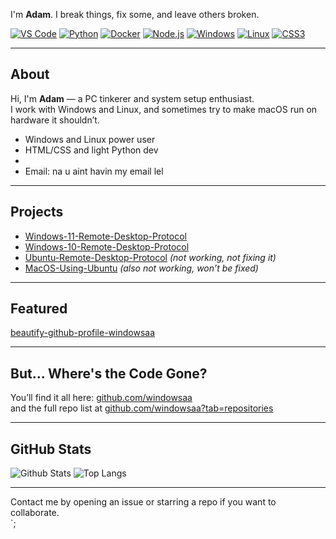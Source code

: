 
I'm **Adam**. I break things, fix some, and leave others broken.

[![VS Code](https://img.shields.io/badge/VS%20Code-000000?style=for-the-badge&logo=visualstudiocode&logoColor=white)](https://code.visualstudio.com/)
[![Python](https://img.shields.io/badge/Python-000000?style=for-the-badge&logo=python&logoColor=white)](https://python.org)
[![Docker](https://img.shields.io/badge/Docker-000000?style=for-the-badge&logo=docker&logoColor=white)](https://www.docker.com/)
[![Node.js](https://img.shields.io/badge/Node.js-000000?style=for-the-badge&logo=node.js&logoColor=white)](https://nodejs.org)
[![Windows](https://img.shields.io/badge/Windows-000000?style=for-the-badge&logo=windows&logoColor=white)](https://microsoft.com)
[![Linux](https://img.shields.io/badge/Linux-000000?style=for-the-badge&logo=linux&logoColor=white)](https://kernel.org)
[![CSS3](https://img.shields.io/badge/CSS3-000000?style=for-the-badge&logo=css3&logoColor=white)](https://developer.mozilla.org/en-US/docs/Web/CSS)

---

## About
Hi, I'm **Adam** — a PC tinkerer and system setup enthusiast.  
I work with Windows and Linux, and sometimes try to make macOS run on hardware it shouldn’t. 

- Windows and Linux power user  
- HTML/CSS and light Python dev
- 
- Email: na u aint havin my email lel

---

## Projects
- [Windows-11-Remote-Desktop-Protocol](https://github.com/windowsaa/Windows-11-Remote-Desktop-Protocol)
- [Windows-10-Remote-Desktop-Protocol](https://github.com/windowsaa/Windows-10-Remote-Desktop-Protocol)
- [Ubuntu-Remote-Desktop-Protocol](https://github.com/windowsaa/Ubuntu-Remote-Desktop-Protocol) *(not working, not fixing it)*
- [MacOS-Using-Ubuntu](https://github.com/windowsaa/MacOS-Using-Ubuntu) *(also not working, won’t be fixed)*

---

## Featured
[beautify-github-profile-windowsaa](https://github.com/windowsaa/beautify-github-profile-windowsaa)  

---

## But... Where's the Code Gone?
You’ll find it all here: [github.com/windowsaa](https://github.com/windowsaa)  
and the full repo list at [github.com/windowsaa?tab=repositories](https://github.com/windowsaa?tab=repositories)

---

## GitHub Stats
![Github Stats](https://github-readme-stats.vercel.app/api?username=windowsaa&show_icons=true&theme=transparent)
![Top Langs](https://github-readme-stats.vercel.app/api/top-langs/?username=windowsaa&layout=compact&theme=transparent)

---

Contact me by opening an issue or starring a repo if you want to collaborate.  
`;

